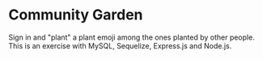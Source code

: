 # Community Garden

Sign in and "plant" a plant emoji among the ones planted by other people.  This is an exercise with MySQL, Sequelize, Express.js and Node.js.
